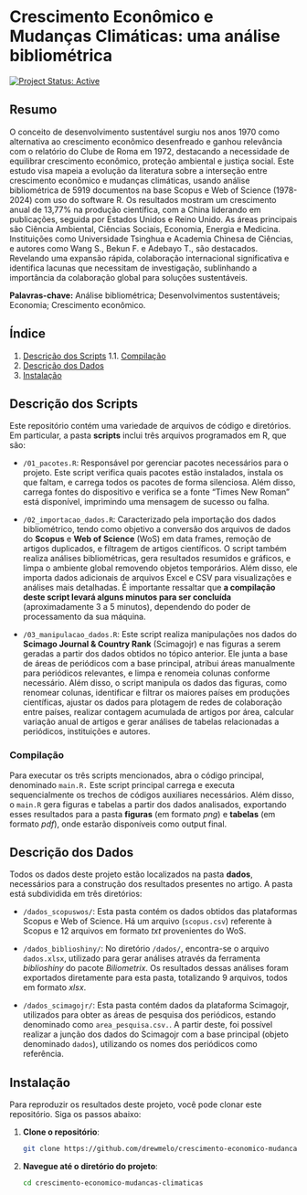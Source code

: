 Crescimento Econômico e Mudanças Climáticas: uma análise bibliométrica
================

[![Project Status:
Active](https://www.repostatus.org/badges/latest/active.svg)](https://www.repostatus.org/#active)

## Resumo

O conceito de desenvolvimento sustentável surgiu nos anos 1970 como
alternativa ao crescimento econômico desenfreado e ganhou relevância com
o relatório do Clube de Roma em 1972, destacando a necessidade de
equilibrar crescimento econômico, proteção ambiental e justiça social.
Este estudo visa mapeia a evolução da literatura sobre a interseção
entre crescimento econômico e mudanças climáticas, usando análise
bibliométrica de 5919 documentos na base Scopus e Web of Science
(1978-2024) com uso do software R. Os resultados mostram um crescimento
anual de 13,77% na produção científica, com a China liderando em
publicações, seguida por Estados Unidos e Reino Unido. As áreas
principais são Ciência Ambiental, Ciências Sociais, Economia, Energia e
Medicina. Instituições como Universidade Tsinghua e Academia Chinesa de
Ciências, e autores como Wang S., Bekun F. e Adebayo T., são destacados.
Revelando uma expansão rápida, colaboração internacional significativa e
identifica lacunas que necessitam de investigação, sublinhando a
importância da colaboração global para soluções sustentáveis.

**Palavras-chave:** Análise bibliométrica; Desenvolvimentos
sustentáveis; Economia; Crescimento econômico.

## Índice

1.  [Descrição dos Scripts](#descrição-dos-scripts) 1.1.
    [Compilação](#compilação)
2.  [Descrição dos Dados](#descrição-dos-dados)
3.  [Instalação](#instalação)

## Descrição dos Scripts

Este repositório contém uma variedade de arquivos de código e
diretórios. Em particular, a pasta **scripts** inclui três arquivos
programados em R, que são:

- `/01_pacotes.R`: Responsável por gerenciar pacotes necessários para o
  projeto. Este script verifica quais pacotes estão instalados, instala
  os que faltam, e carrega todos os pacotes de forma silenciosa. Além
  disso, carrega fontes do dispositivo e verifica se a fonte “Times New
  Roman” está disponível, imprimindo uma mensagem de sucesso ou falha.

- `/02_importacao_dados.R`: Caracterizado pela importação dos dados
  bibliométrico, tendo como objetivo a conversão dos arquivos de dados
  do **Scopus** e **Web of Science** (WoS) em data frames, remoção de
  artigos duplicados, e filtragem de artigos científicos. O script
  também realiza análises bibliométricas, gera resultados resumidos e
  gráficos, e limpa o ambiente global removendo objetos temporários.
  Além disso, ele importa dados adicionais de arquivos Excel e CSV para
  visualizações e análises mais detalhadas. É importante ressaltar que
  **a compilação deste script levará alguns minutos para ser concluída**
  (aproximadamente 3 a 5 minutos), dependendo do poder de processamento
  da sua máquina.

- `/03_manipulacao_dados.R`: Este script realiza manipulações nos dados
  do **Scimago Journal & Country Rank** (Scimagojr) e nas figuras a
  serem geradas a partir dos dados obtidos no tópico anterior. Ele junta
  a base de áreas de periódicos com a base principal, atribui áreas
  manualmente para periódicos relevantes, e limpa e renomeia colunas
  conforme necessário. Além disso, o script manipula os dados das
  figuras, como renomear colunas, identificar e filtrar os maiores
  países em produções científicas, ajustar os dados para plotagem de
  redes de colaboração entre países, realizar contagem acumulada de
  artigos por área, calcular variação anual de artigos e gerar análises
  de tabelas relacionadas a periódicos, instituições e autores.

### Compilação

Para executar os três scripts mencionados, abra o código principal,
denominado `main.R.` Este script principal carrega e executa
sequencialmente os trechos de códigos auxiliares necessários. Além
disso, o `main.R` gera figuras e tabelas a partir dos dados analisados,
exportando esses resultados para a pasta **figuras** (em formato *png*)
e **tabelas** (em formato *pdf*), onde estarão disponíveis como output
final.

## Descrição dos Dados

Todos os dados deste projeto estão localizados na pasta **dados**,
necessários para a construção dos resultados presentes no artigo. A
pasta está subdividida em três diretórios:

- `/dados_scopuswos/`: Esta pasta contém os dados obtidos das
  plataformas Scopus e Web of Science. Há um arquivo (`scopus.csv`)
  referente à Scopus e 12 arquivos em formato *txt* provenientes do WoS.

- `/dados_biblioshiny/`: No diretório `/dados/`, encontra-se o arquivo
  `dados.xlsx`, utilizado para gerar análises através da ferramenta
  *biblioshiny* do pacote *Biliometrix*. Os resultados dessas análises
  foram exportados diretamente para esta pasta, totalizando 9 arquivos,
  todos em formato *xlsx*.

- `/dados_scimagojr/`: Esta pasta contém dados da plataforma Scimagojr,
  utilizados para obter as áreas de pesquisa dos periódicos, estando
  denominado como `area_pesquisa.csv.`. A partir deste, foi possível
  realizar a junção dos dados do Scimagojr com a base principal (objeto
  denominado `dados`), utilizando os nomes dos periódicos como
  referência.

## Instalação

Para reproduzir os resultados deste projeto, você pode clonar este
repositório. Siga os passos abaixo:

1.  **Clone o repositório**:

    ``` sh
    git clone https://github.com/drewmelo/crescimento-economico-mudancas-climaticas.git
    ```

2.  **Navegue até o diretório do projeto**:

    ``` sh
    cd crescimento-economico-mudancas-climaticas
    ```
